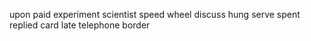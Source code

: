 upon paid experiment scientist speed wheel discuss hung serve spent replied card late telephone border